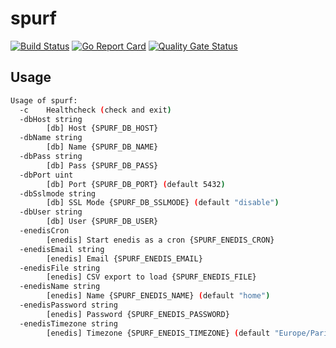 # spurf

[![Build Status](https://travis-ci.com/ViBiOh/spurf.svg?branch=master)](https://travis-ci.com/ViBiOh/spurf)
[![Go Report Card](https://goreportcard.com/badge/github.com/ViBiOh/spurf)](https://goreportcard.com/report/github.com/ViBiOh/spurf)
[![Quality Gate Status](https://sonarcloud.io/api/project_badges/measure?project=ViBiOh_spurf&metric=alert_status)](https://sonarcloud.io/dashboard?id=ViBiOh_spurf)

## Usage

```bash
Usage of spurf:
  -c    Healthcheck (check and exit)
  -dbHost string
        [db] Host {SPURF_DB_HOST}
  -dbName string
        [db] Name {SPURF_DB_NAME}
  -dbPass string
        [db] Pass {SPURF_DB_PASS}
  -dbPort uint
        [db] Port {SPURF_DB_PORT} (default 5432)
  -dbSslmode string
        [db] SSL Mode {SPURF_DB_SSLMODE} (default "disable")
  -dbUser string
        [db] User {SPURF_DB_USER}
  -enedisCron
        [enedis] Start enedis as a cron {SPURF_ENEDIS_CRON}
  -enedisEmail string
        [enedis] Email {SPURF_ENEDIS_EMAIL}
  -enedisFile string
        [enedis] CSV export to load {SPURF_ENEDIS_FILE}
  -enedisName string
        [enedis] Name {SPURF_ENEDIS_NAME} (default "home")
  -enedisPassword string
        [enedis] Password {SPURF_ENEDIS_PASSWORD}
  -enedisTimezone string
        [enedis] Timezone {SPURF_ENEDIS_TIMEZONE} (default "Europe/Paris")
```
